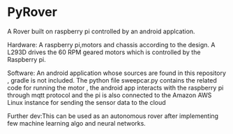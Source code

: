 # PyRover
A Rover built on raspberry pi controlled by an android applcation.

Hardware: A raspberry pi,motors and chassis according to the design.
A L293D drives the 60 RPM geared motors which is controlled by the Raspberry pi.

Software: An android application whose sources are found in this repository , gradle is not included.
The python file sweepcar.py contains the related code for running the motor , the android app interacts with the raspberry pi through mqtt protocol and the pi is also connected to the Amazon AWS Linux instance for sending the sensor data to the cloud 

Further dev:This can be used as an autonomous rover after implementing few machine learning algo and neural networks.

